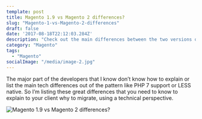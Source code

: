 ```yaml
---
template: post
title: Magento 1.9 vs Magento 2 differences?
slug: "Magento-1-vs-Magento-2-differences"
draft: false
date: '2017-08-18T22:12:03.284Z'
description: "Check out the main differences between the two versions of the Magento, the most popular Magento 1.9 and the brand new Magento 2, we compared the technical perspective and see a good overview about this topic."
category: "Magento"
tags:
  - "Magento"
socialImage: "/media/image-2.jpg"
---
```

The major part of the developers that I know don’t know how to explain or list the main tech differences out of the pattern like PHP 7 support or LESS native. So I’m listing these great differences that you need to know to explain to your client why to migrate, using a technical perspective.

![Magento 1.9 vs Magento 2 differences?](https://i.imgur.com/26yQ77e.png "Magento 1.9 vs Magento 2 differences?")

